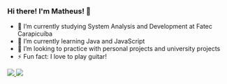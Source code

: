 ### Hi there! I'm Matheus! 👋


- 🔭 I’m currently studying System Analysis and Development at Fatec Carapicuíba
- 🌱 I’m currently learning Java and JavaScript
- 👯 I’m looking to practice with personal projects and university projects
- ⚡ Fun fact: I love to play guitar!



 <div>
  <a href="mailto:mhss2904@gmail.com" target="_blank"><img src="https://img.shields.io/badge/Gmail-D14836?style=for-the-badge&logo=gmail&logoColor=white target="_blank"> </a>
  <a href="https://www.linkedin.com/in/sales-matheus/" target="_blank"><img src="https://img.shields.io/badge/LinkedIn-0077B5?style=for-the-badge&logo=linkedin&logoColor=white target="_blank"> </a>
 </div>
